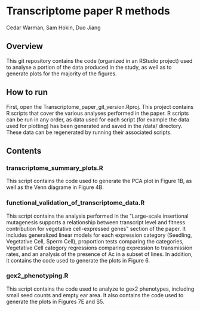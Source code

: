 # Transcriptome paper R methods
Cedar Warman, Sam Hokin, Duo Jiang

## Overview
This git repository contains the code (organized in an RStudio project) used to analyse a portion of the data produced in the study, as well as to generate plots for the majority of the figures.

## How to run
First, open the Transcriptome_paper_git_version.Rproj. This project contains R scripts that cover the various analyses performed in the paper. R scripts can be run in any order, as data used for each script (for example the data used for plotting) has been generated and saved in the /data/ directory. These data can be regenerated by running their associated scripts.

## Contents
### transcriptome_summary_plots.R
This script contains the code used to generate the PCA plot in Figure 1B, as well as the Venn diagrame in Figure 4B.

### functional_validation_of_transcriptome_data.R
This script contains the analysis performed in the "Large-scale insertional mutagenesis supports a relationship between transcript level and fitness contribution for vegetative cell-expressed genes" section of the paper. It includes generalized linear models for each expression category (Seedling, Vegetative Cell, Sperm Cell), proportion tests comparing the categories, Vegetative Cell category regressions comparing expression to transmission rates, and an analysis of the presence of Ac in a subset of lines. In addition, it contains the code used to generate the plots in Figure 6.

### gex2_phenotyping.R
This script contains the code used to analyze to gex2 phenotypes, including small seed counts and empty ear area. It also contains the code used to generate the plots in Figures 7E and S5.
